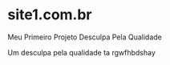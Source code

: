 # site1.com.br
Meu Primeiro Projeto Desculpa Pela Qualidade





Um  desculpa pela qualidade ta rgwfhbdshay
